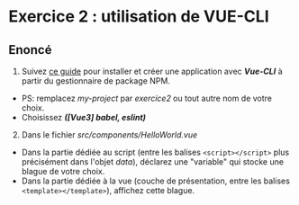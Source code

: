 # Exercice 2 : utilisation de VUE-CLI

## Enoncé

1. Suivez [ce guide](https://cli.vuejs.org/#getting-started) pour installer et créer une application avec ***Vue-CLI*** à partir du gestionnaire de package NPM.

- PS: remplacez *my-project* par *exercice2* ou tout autre nom de votre choix.
- Choisissez ***([Vue3] babel, eslint)***
2. Dans le fichier *src/components/HelloWorld.vue*
- Dans la partie dédiée au script (entre les balises `<script></script>` plus précisément dans l'objet *data*), déclarez une "variable" qui stocke une blague de votre choix.
- Dans la partie dédiée à la vue (couche de présentation, entre les balises `<template></template>`), affichez cette blague.